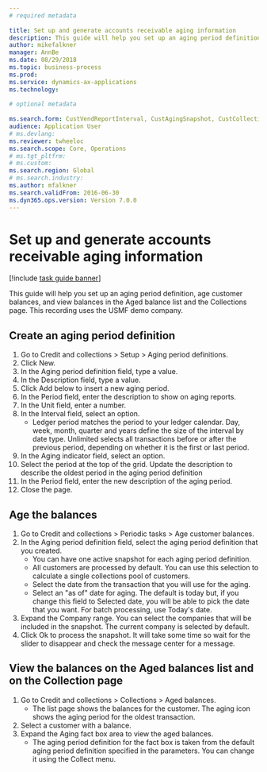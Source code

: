 ```yaml
--- 
# required metadata 
 
title: Set up and generate accounts receivable aging information
description: This guide will help you set up an aging period definition, age customer balances, and view balances in the Aged balance list and the Collections page. 
author: mikefalkner
manager: AnnBe 
ms.date: 08/29/2018
ms.topic: business-process 
ms.prod:  
ms.service: dynamics-ax-applications 
ms.technology:  
 
# optional metadata 
 
ms.search.form: CustVendReportInterval, CustAgingSnapshot, CustCollectionsPoolsListPage, CustCollections   
audience: Application User 
# ms.devlang:  
ms.reviewer: twheeloc
ms.search.scope: Core, Operations 
# ms.tgt_pltfrm:  
# ms.custom:  
ms.search.region: Global
# ms.search.industry: 
ms.author: mfalkner
ms.search.validFrom: 2016-06-30 
ms.dyn365.ops.version: Version 7.0.0 
---
```

# Set up and generate accounts receivable aging information

[!include [task guide banner](../../includes/task-guide-banner.md)]

This guide will help you set up an aging period definition, age customer balances, and view balances in the Aged balance list and the Collections page. This recording uses the USMF demo company.


## Create an aging period definition
1. Go to Credit and collections > Setup > Aging period definitions.
2. Click New.
3. In the Aging period definition field, type a value.
4. In the Description field, type a value.
5. Click Add below to insert a new aging period.
6. In the Period field, enter the description to show on aging reports.
7. In the Unit field, enter a number.
8. In the Interval field, select an option.
    * Ledger period matches the period to your ledger calendar. Day, week, month, quarter and years define the size of the interval by date type. Unlimited selects all transactions before or after the previous period, depending on whether it is the first or last period.  
9. In the Aging indicator field, select an option.
10. Select the period at the top of the grid. Update the description to describe the oldest period in the aging period definition
11. In the Period field, enter the new description of the aging period.
12. Close the page.

## Age the balances
1. Go to Credit and collections > Periodic tasks > Age customer balances.
2. In the Aging period definition field, select the aging period definition that you created.
    * You can have one active snapshot for each aging period definition.  
    * All customers are processed by default. You can use this selection to calculate a single collections pool of customers.  
    * Select the date from the transaction that you will use for the aging.  
    * Select an "as of" date for aging. The default is today but, if you change this field to Selected date, you will be able to pick the date that you want. For batch processing, use Today's date.  
3. Expand the Company range. You can select the companies that will be included in the snapshot. The current company is selected by default.
4. Click Ok to process the snapshot. It will take some time so wait for the slider to disappear and check the message center for a message.

## View the balances on the Aged balances list and on the Collection page
1. Go to Credit and collections > Collections > Aged balances.
    * The list page shows the balances for the customer. The aging icon shows the aging period for the oldest transaction.  
2. Select a customer with a balance.
3. Expand the Aging fact box area to view the aged balances.
    * The aging period definition for the fact box is taken from the default aging period definition specified in the parameters. You can change it using the Collect menu.  

